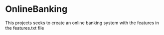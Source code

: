 # OnlineBanking
This projects seeks to create an online banking system with the features in the features.txt file